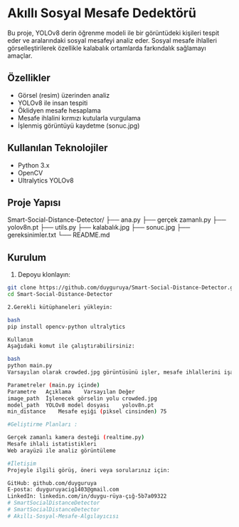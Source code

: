 # Akıllı Sosyal Mesafe Dedektörü

Bu proje, YOLOv8 derin öğrenme modeli ile bir görüntüdeki kişileri tespit eder ve aralarındaki sosyal mesafeyi analiz eder. Sosyal mesafe ihlalleri görselleştirilerek özellikle kalabalık ortamlarda farkındalık sağlamayı amaçlar.

## Özellikler

- Görsel (resim) üzerinden analiz
- YOLOv8 ile insan tespiti
- Öklidyen mesafe hesaplama
- Mesafe ihlalini kırmızı kutularla vurgulama
- İşlenmiş görüntüyü kaydetme (sonuc.jpg)

## Kullanılan Teknolojiler

- Python 3.x
- OpenCV
- Ultralytics YOLOv8

## Proje Yapısı

Smart-Social-Distance-Detector/
├── ana.py
├── gerçek zamanlı.py
├── yolov8n.pt
├── utils.py
├── kalabalık.jpg
├── sonuc.jpg
├── gereksinimler.txt
└── README.md 

## Kurulum

1. Depoyu klonlayın:

```bash
git clone https://github.com/duyguruya/Smart-Social-Distance-Detector.git
cd Smart-Social-Distance-Detector

2.Gerekli kütüphaneleri yükleyin:

bash
pip install opencv-python ultralytics

Kullanım
Aşağıdaki komut ile çalıştırabilirsiniz:

bash
python main.py
Varsayılan olarak crowded.jpg görüntüsünü işler, mesafe ihlallerini işaretler ve sonucu result.jpg olarak kaydeder.

Parametreler (main.py içinde)
Parametre	Açıklama	Varsayılan Değer
image_path	İşlenecek görselin yolu	crowded.jpg
model_path	YOLOv8 model dosyası	yolov8n.pt
min_distance	Mesafe eşiği (piksel cinsinden)	75

#Geliştirme Planları :

Gerçek zamanlı kamera desteği (realtime.py)
Mesafe ihlali istatistikleri
Web arayüzü ile analiz görüntüleme

#İletişim 
Projeyle ilgili görüş, öneri veya sorularınız için:

GitHub: github.com/duyguruya
E-posta: duyguruyacig1403@gmail.com
LinkedIn: linkedin.com/in/duygu-rüya-çığ-5b7a09322
# SmartSocialDistanceDetector
# SmartSocialDistanceDetector
# Akıllı-Sosyal-Mesafe-Algılayıcısı
